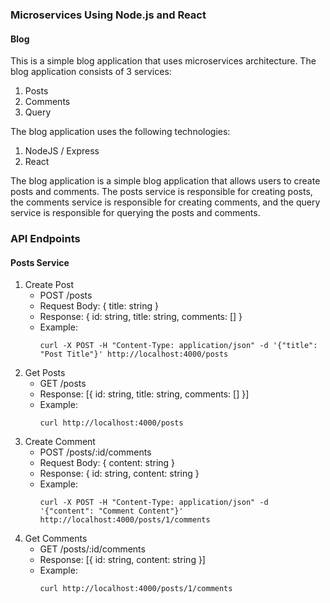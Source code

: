 ### Microservices Using Node.js and React
#### Blog
This is a simple blog application that uses microservices architecture. The blog application consists of 3 services:
1. Posts
2. Comments
3. Query

The blog application uses the following technologies:
1. NodeJS / Express
2. React

The blog application is a simple blog application that allows users to create posts and comments. 
The posts service is responsible for creating posts, 
the comments service is responsible for creating comments, 
and the query service is responsible for querying the posts and comments.

### API Endpoints
#### Posts Service
1. Create Post
   - POST /posts
   - Request Body: { title: string }
   - Response: { id: string, title: string, comments: [] }
   - Example: 
     ```
     curl -X POST -H "Content-Type: application/json" -d '{"title": "Post Title"}' http://localhost:4000/posts
     ```
2. Get Posts
    - GET /posts
    - Response: [{ id: string, title: string, comments: [] }]
    - Example: 
      ```
      curl http://localhost:4000/posts
      ```
3. Create Comment
    - POST /posts/:id/comments
    - Request Body: { content: string }
    - Response: { id: string, content: string }
    - Example: 
      ```
      curl -X POST -H "Content-Type: application/json" -d '{"content": "Comment Content"}' http://localhost:4000/posts/1/comments
      ```
4. Get Comments
    - GET /posts/:id/comments
    - Response: [{ id: string, content: string }]
    - Example: 
      ```
      curl http://localhost:4000/posts/1/comments
      ```